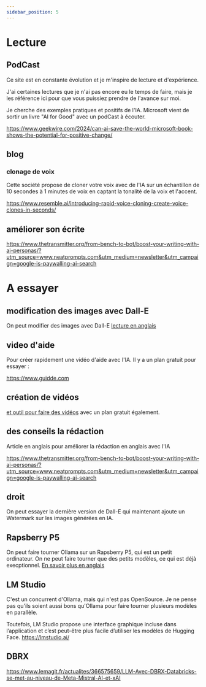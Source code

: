 ```yaml
---
sidebar_position: 5
---
```


# Lecture

## PodCast

Ce site est en constante évolution et je m'inspire de lecture et d'expérience.

J'ai certaines lectures que je n'ai pas encore eu le temps de faire, mais je les
référence ici pour que vous puissiez  prendre de l'avance sur moi.

Je cherche des exemples pratiques et positifs de l'IA. Microsoft vient de sortir un livre
"AI for Good" avec un podCast à écouter.

https://www.geekwire.com/2024/can-ai-save-the-world-microsoft-book-shows-the-potential-for-positive-change/

## blog

### clonage de voix

Cette société propose de cloner votre voix avec de l'IA sur un échantillon de 10 secondes à 1 minutes de voix en captant la tonalité de la voix et l'accent.

https://www.resemble.ai/introducing-rapid-voice-cloning-create-voice-clones-in-seconds/

## améliorer son écrite

https://www.thetransmitter.org/from-bench-to-bot/boost-your-writing-with-ai-personas/?utm_source=www.neatprompts.com&utm_medium=newsletter&utm_campaign=google-is-paywalling-ai-search


# A essayer

## modification des images avec Dall-E

On peut modifier des images avec Dall-E [lecture en anglais](https://www.theverge.com/2024/4/3/24120181/openai-dall-e-chat-gpt-image-edit)


## video d'aide

Pour créer rapidement une vidéo d'aide avec l'IA. Il y a un plan gratuit pour essayer :

https://www.guidde.com

## création de vidéos

[et outil pour faire des vidéos](http://visla.us/) avec un plan gratuit également.

## des conseils la rédaction

Article en anglais pour améliorer la rédaction en anglais avec l'IA

https://www.thetransmitter.org/from-bench-to-bot/boost-your-writing-with-ai-personas/?utm_source=www.neatprompts.com&utm_medium=newsletter&utm_campaign=google-is-paywalling-ai-search

## droit

On peut essayer la dernière version de Dall-E qui maintenant ajoute un Watermark sur les images générées en IA.

## Rapsberry P5

On peut faire tourner Ollama sur un Rapsberry P5, qui est un petit ordinateur. On ne peut faire tourner que des petits modèles, ce qui est déjà execptionnel.
[En savoir plus en anglais](https://k33g.hashnode.dev/connect-your-llm-to-the-world-with-the-ollama-functions)

## LM Studio

C'est un concurrent d'Ollama, mais qui n'est pas OpenSource. Je ne pense pas qu'ils soient aussi bons qu'Ollama pour faire tourner plusieurs modèles en parallèle.

Toutefois, LM Studio propose une interface graphique incluse dans l’application et c’est peut-être plus facile d’utiliser les modèles de Hugging Face.
https://lmstudio.ai/

## DBRX

https://www.lemagit.fr/actualites/366575659/LLM-Avec-DBRX-Databricks-se-met-au-niveau-de-Meta-Mistral-AI-et-xAI

